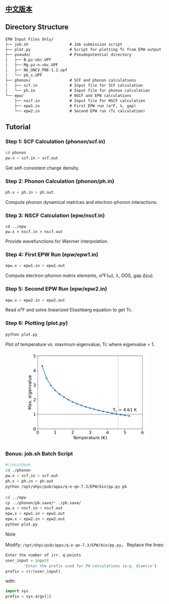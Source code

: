 ## **[中文版本](https://www.misaraty.com/2024-09-26_qetool/)**

## Directory Structure

```shell
EPW Input Files Only/
├── job.sh                  # Job submission script
├── plot.py                 # Script for plotting Tc from EPW output
├── pseudo/                 # Pseudopotential directory
│   ├── B.pz-vbc.UPF
│   ├── Mg.pz-n-vbc.UPF
│   ├── Nb_ONCV_PBE-1.2.upf
│   └── pb_s.UPF
├── phonon/                 # SCF and phonon calculations
│   ├── scf.in              # Input file for SCF calculation
│   └── ph.in               # Input file for phonon calculation
└── epw/                    # NSCF and EPW calculations
    ├── nscf.in             # Input file for NSCF calculation
    ├── epw1.in             # First EPW run (α²F, λ, gap)
    └── epw2.in             # Second EPW run (Tc calculation)
```

## Tutorial

### Step 1: SCF Calculation (phonon/scf.in)
```bash
cd phonon
pw.x < scf.in > scf.out
```
Get self-consistent charge density.

### Step 2: Phonon Calculation (phonon/ph.in)
```bash
ph.x < ph.in > ph.out
```
Compute phonon dynamical matrices and electron-phonon interactions.

### Step 3: NSCF Calculation (epw/nscf.in)
```
cd ../epw
pw.x < nscf.in > nscf.out
```
Provide wavefunctions for Wannier interpolation.

### Step 4: First EPW Run (epw/epw1.in)
```bash
epw.x < epw1.in > epw1.out
```
Compute electron-phonon matrix elements, α²F(ω), λ, DOS, gap Δ(ω).

### Step 5: Second EPW Run (epw/epw2.in)
```bash
epw.x < epw2.in > epw2.out
```
Read α²F and solve linearized Eliashberg equation to get Tc.

### Step 6: Plotting (plot.py)
```bash
python plot.py
```
Plot of temperature vs. maximum eigenvalue; Tc where eigenvalue = 1.

<div align="center">
  <img src="https://github.com/misaraty/scripts/blob/master/Calculating%20Superconducting%20Tc%20with%20EPW/EPW%20Full%20Calculation/epw/tc.jpg" width="75%"/>
</div>

### Bonus: job.sh Batch Script

```bash
#!/bin/bash
cd ./phonon
pw.x < scf.in > scf.out
ph.x < ph.in > ph.out
python /opt/ohpc/pub/apps/q-e-qe-7.3/EPW/bin/pp.py pb

cd ../epw
cp ../phonon/pb.save/* ./pb.save/
pw.x < nscf.in > nscf.out
epw.x < epw1.in > epw1.out
epw.x < epw2.in > epw2.out
python plot.py
```

> [!NOTE]
> Modify: `/opt/ohpc/pub/apps/q-e-qe-7.3/EPW/bin/pp.py`，
> Replace the lines:
> ```python
> Enter the number of irr. q-points
> user_input = input(
>         'Enter the prefix used for PH calculations (e.g. diam)\n')
> prefix = str(user_input)
> ```
> with:
> ```python
> import sys
> prefix = sys.argv[1]
> ```
